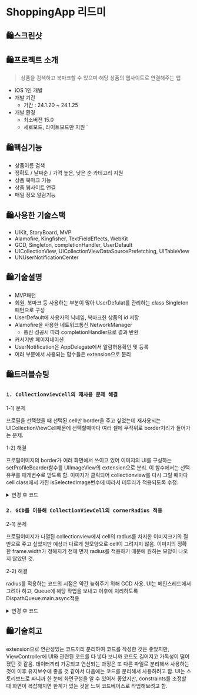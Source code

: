 # ShoppingApp 리드미

## 🛍️스크린샷



## 🛍️프로젝트 소개
> 상품을 검색하고 북마크할 수 있으며 해당 상품의 웹사이트로 연결해주는 앱
- iOS 1인 개발
- 개발 기간
    - 기간 : 24.1.20 ~ 24.1.25
- 개발 환경
    - 최소버전 15.0
    - 세로모드, 라이트모드만 지원
 `
## 🛍️핵심기능
- 상품이름 검색
- 정확도 / 날짜순 / 가격 높은, 낮은 순 카테고리 지원
- 상품 북마크 기능
- 상품 웹사이트 연결
- 매일 정오 알람기능

## 🛍️사용한 기술스택
- UIKit, StoryBoard, MVP
- Alamofire, Kingfisher, TextFieldEffects, WebKit
- GCD, Singleton, completionHandler, UserDefault
- UICollectionView, UICollectionViewDataSourcePrefetching, UITableView
- UNUserNotificationCenter

## 🛍️기술설명
- MVP패턴
- 회원, 북마크 등 사용하는 부분이 많아 UserDefulat를 관리하는 class Singleton패턴으로 구성
- UserDefault에 사용자의 닉네임, 북마크한 상품의 id 저장
- Alamofire을 사용한 네트워크통신 NetworkManager
    - 통신 성공시 따라 completionHandler으로 결과 반환
- 커서기반 페이지네이션
- UserNotification은 AppDelegate에서 알람허용확인 및 등록
- 여러 부분에서 사용되는 함수들은 extension으로 분리
  
## 🛍️트러블슈팅
### `1. CollectionviewCell의 재사용 문제 해결 `

1-1) 문제

프로필을 선택했을 때 선택된 cell만 border을 주고 싶었는데 재사용되는 UICollectionViewCell때문에 선택할때마다 여러 셀에 무작위로 border처리가 들어가는 문제. 

1-2) 해결

프로필이미지의 border가 여러 화면에서 쓰이고 있어 이미지의 UI를 구성하는 setProfileBoarder함수를 UIImageView의 extension으로 분리.
이 함수에서는 선택유무를 매개변수로 받도록 함.
이미지가 클릭되어 collectionview를 다시 그릴 때마다 cell class에서 가진 isSelectedImage변수에 따라서 테투리가 적용되도록 수정.

<details>
<summary>변경 후 코드</summary>
<div markdown="1">
<img width="521" alt="스크린샷 2024-06-12 오후 4 20 04" src="https://github.com/nhyeonjeong/Shopping/assets/102401977/8e7f5444-7cd6-4603-8a7e-7809ef24e459">
<img width="911" alt="스크린샷 2024-06-12 오후 4 22 32" src="https://github.com/nhyeonjeong/Shopping/assets/102401977/d64eafef-72f3-4352-9949-ea6d66cd30c2">

</div>
</details>

### `2. GCD를 이용해 CollectionViewCell의 cornerRadius 적용`

2-1) 문제

프로필이미지가 나열된 collectionview에서 cell의 radius를 차지한 이미지크기의 절반으로 주고 싶었지만 예상과 다르게 원모양으로 cell이 그려지지 않음.
이미지의 정확한 frame.width가 정해지기 전에 먼저 radius를 적용하기 때문에 원하는 모양이 나오지 않았던 것.

2-2) 해결

radius를 적용하는 코드의 시점은 약간 늦춰주기 위해 GCD 사용. 
UI는 메인스레드에서 그려야 하고, Queue에 해당 작업을 보내고 이후에 처리하도록 DispathQueue.main.async적용

<details>
<summary>변경 후 코드</summary>
<div markdown="1">

<img width="391" alt="스크린샷 2024-06-13 오전 12 12 37" src="https://github.com/nhyeonjeong/Shopping/assets/102401977/14b6a349-bacd-4b83-af10-1f5edbc23165">

</div>
</details>


## 🛍️기술회고
extension으로 연관성있는 코드끼리 분리하여 코드를 작성한 것은 좋았지만, ViewController에 UI와 관련된 코드를 다 넣다 보니까 코드도 길어지고 가독성이 떨어졌던 것 같음.
데이터끼리 가공되고 연산되는 과정은 또 다른 파일로 분리해서 사용하는 것이 이후 유지보수에 좋을 것 같아서 다음에는 코드를 분리해서 사용하려고 함.
UI는 스토리보드로 짜니까 한 눈에 화면구성을 알 수 있어서 좋았지만, constraints를 조정할 때 화면이 복잡해지면 한계가 있는 것을 느껴 코드베이스로 작업해보려고 함.
